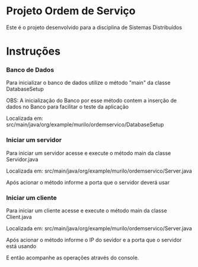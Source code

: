 # Projeto Ordem de Serviço

Este é o projeto desenvolvido para a disciplina de Sistemas Distribuídos

# Instruções
 
### Banco de Dados

Para inicializar o banco de dados utilize o método "main" da classe DatabaseSetup

OBS: A inicialização do Banco por esse método contem a inserção de dados no Banco
para facilitar o teste da aplicação

Localizada em:
src/main/java/org/example/murilo/ordemservico/DatabaseSetup

### Iniciar um servidor

Para iniciar um servidor acesse e execute o método main da classe Servidor.java

Localizada em:
src/main/java/org/example/murilo/ordemservico/Server.java

Após acionar o método informe a porta que o servidor deverá usar

### Iniciar um cliente

Para iniciar um cliente acesse e execute o método main da classe Client.java

Localizada em:
src/main/java/org/example/murilo/ordemservico/Server.java

Após acionar o método informe o IP do sevidor e a porta que o servidor está usando

E então acompanhe as operações através do console.